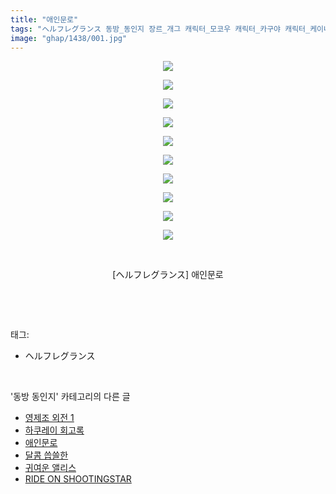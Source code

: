 ```yaml
---
title: "애인문로"
tags: "ヘルフレグランス 동방_동인지 장르_개그 캐릭터_모코우 캐릭터_카구야 캐릭터_케이네"
image: "ghap/1438/001.jpg"
---
```

<div class="article">
<p style="text-align: center; clear: none; float: none;"><img src="{{ site.nasurl }}/ghap/1438/001.jpg"/></p>
<p style="text-align: center; clear: none; float: none;"><img src="{{ site.nasurl }}/ghap/1438/002.jpg"/></p>
<p style="text-align: center; clear: none; float: none;"><img src="{{ site.nasurl }}/ghap/1438/003.jpg"/></p>
<p style="text-align: center; clear: none; float: none;"><img src="{{ site.nasurl }}/ghap/1438/004.jpg"/></p>
<p style="text-align: center; clear: none; float: none;"><img src="{{ site.nasurl }}/ghap/1438/005.jpg"/></p>
<p style="text-align: center; clear: none; float: none;"><img src="{{ site.nasurl }}/ghap/1438/006.jpg"/></p>
<p style="text-align: center; clear: none; float: none;"><img src="{{ site.nasurl }}/ghap/1438/007.jpg"/></p>
<p style="text-align: center; clear: none; float: none;"><img src="{{ site.nasurl }}/ghap/1438/008.jpg"/></p>
<p style="text-align: center; clear: none; float: none;"><img src="{{ site.nasurl }}/ghap/1438/009.jpg"/></p>
<p style="text-align: center; clear: none; float: none;"><img src="{{ site.nasurl }}/ghap/1438/010.jpg"/></p>
<p style="text-align: center; clear: none; float: none;"><br/></p>
<p style="text-align: center; clear: none; float: none;">[ヘルフレグランス] 애인문로</p>
<p><br/></p>
</div><br/>
<div class="tagTrail">
<p>태그: </p>
<ul>
<li>ヘルフレグランス</li>
</ul>
</div><br/>
<div class="another">
<p>'동방 동인지' 카테고리의 다른 글</p>
<ul>
<li><a href="/2016-08-09-ghap_1442">영제조 외전 1</a></li>
<li><a href="/2016-08-09-ghap_1441">하쿠레이 회고록</a></li>
<li><a href="/2016-08-09-ghap_1438">애인문로</a></li>
<li><a href="/2016-08-09-ghap_1437">달콤 씁쓸한</a></li>
<li><a href="/2016-08-08-ghap_1436">귀여운 앨리스</a></li>
<li><a href="/2016-08-08-ghap_1435">RIDE ON SHOOTINGSTAR</a></li>
</ul>
</div><br/>
<div class="cb_module cb_fluid">
<div class="cb_wrt cb_profile">
</div><!-- commentList close -->
</div><br/>
